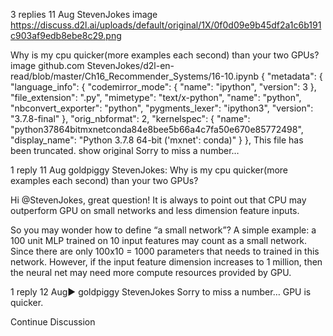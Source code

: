 

<!--
 * @version:
 * @Author:  StevenJokess https://github.com/StevenJokess
 * @Date: 2020-09-13 19:55:01
 * @LastEditors:  StevenJokess https://github.com/StevenJokess
 * @LastEditTime: 2020-09-13 19:55:21
 * @Description:http://preview.d2l.ai/d2l-en/master/chapter_recommender-systems/deepfm.html
 * @TODO::
 * @Reference:
-->
3 replies
11 Aug
Steven​Jokes
image
https://discuss.d2l.ai/uploads/default/original/1X/0f0d09e9b45df2a1c6b191c903af9edb8ebe8c29.png

Why is my cpu quicker(more examples each second) than your two GPUs?
image
github.com
StevenJokes/d2l-en-read/blob/master/Ch16_Recommender_Systems/16-10.ipynb
{
 "metadata": {
  "language_info": {
   "codemirror_mode": {
    "name": "ipython",
    "version": 3
   },
   "file_extension": ".py",
   "mimetype": "text/x-python",
   "name": "python",
   "nbconvert_exporter": "python",
   "pygments_lexer": "ipython3",
   "version": "3.7.8-final"
  },
  "orig_nbformat": 2,
  "kernelspec": {
   "name": "python37864bitmxnetconda84e8bee5b66a4c7fa50e670e85772498",
   "display_name": "Python 3.7.8 64-bit ('mxnet': conda)"
  }
 },
This file has been truncated. show original
Sorry to miss a number…

1 reply
11 Aug
goldpiggy
 StevenJokes:
Why is my cpu quicker(more examples each second) than your two GPUs?

Hi @StevenJokes, great question! It is always to point out that CPU may outperform GPU on small networks and less dimension feature inputs.

So you may wonder how to define “a small network”? A simple example: a 100 unit MLP trained on 10 input features may count as a small network. Since there are only 100x10 = 1000 parameters that needs to trained in this network. However, if the input feature dimension increases to 1 million, then the neural net may need more compute resources provided by GPU.

1 reply
12 Aug▶ goldpiggy
Steven​Jokes
Sorry to miss a number…
GPU is quicker.

Continue Discussion
